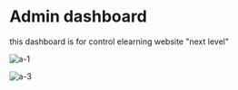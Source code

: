 <h1>Admin dashboard</h1>

<p>this dashboard is for control elearning website "next level"</p>

![a-1](https://github.com/safia-itouchene/php-admin-template/assets/115651730/0a3d6225-201c-4f2f-92d8-5462838b08a3)

![a-3](https://github.com/safia-itouchene/php-admin-template/assets/115651730/40330bda-1d5f-472c-b19f-b1c50bb65426)
